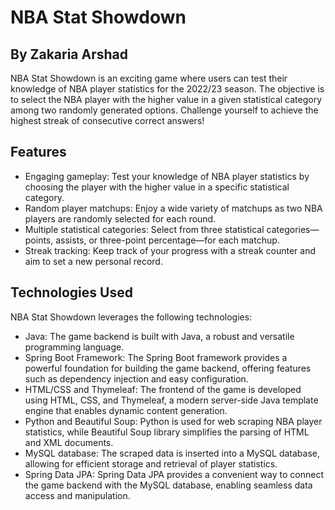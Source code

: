 # NBA Stat Showdown
## By Zakaria Arshad
NBA Stat Showdown is an exciting game where users can test their knowledge of NBA player statistics for the 2022/23 season. The objective is to select the NBA player with the higher value in a given statistical category among two randomly generated options. Challenge yourself to achieve the highest streak of consecutive correct answers!

## Features
- Engaging gameplay: Test your knowledge of NBA player statistics by choosing the player with the higher value in a specific statistical category.
- Random player matchups: Enjoy a wide variety of matchups as two NBA players are randomly selected for each round.
- Multiple statistical categories: Select from three statistical categories—points, assists, or three-point percentage—for each matchup.
- Streak tracking: Keep track of your progress with a streak counter and aim to set a new personal record.
## Technologies Used

NBA Stat Showdown leverages the following technologies:

- Java: The game backend is built with Java, a robust and versatile programming language.
- Spring Boot Framework: The Spring Boot framework provides a powerful foundation for building the game backend, offering features such as dependency injection and easy configuration.
- HTML/CSS and Thymeleaf: The frontend of the game is developed using HTML, CSS, and Thymeleaf, a modern server-side Java template engine that enables dynamic content generation.
- Python and Beautiful Soup: Python is used for web scraping NBA player statistics, while Beautiful Soup library simplifies the parsing of HTML and XML documents.
- MySQL database: The scraped data is inserted into a MySQL database, allowing for efficient storage and retrieval of player statistics.
- Spring Data JPA: Spring Data JPA provides a convenient way to connect the game backend with the MySQL database, enabling seamless data access and manipulation.
